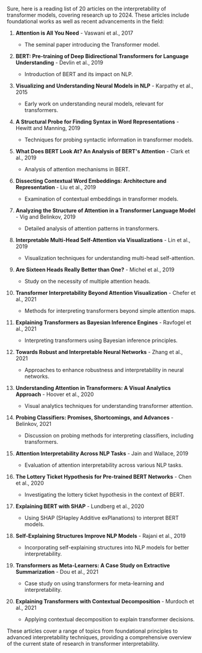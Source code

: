 Sure, here is a reading list of 20 articles on the interpretability of transformer models, covering research up to 2024. These articles include foundational works as well as recent advancements in the field:

1. **Attention is All You Need** - Vaswani et al., 2017
   - The seminal paper introducing the Transformer model.

2. **BERT: Pre-training of Deep Bidirectional Transformers for Language Understanding** - Devlin et al., 2019
   - Introduction of BERT and its impact on NLP.

3. **Visualizing and Understanding Neural Models in NLP** - Karpathy et al., 2015
   - Early work on understanding neural models, relevant for transformers.

4. **A Structural Probe for Finding Syntax in Word Representations** - Hewitt and Manning, 2019
   - Techniques for probing syntactic information in transformer models.

5. **What Does BERT Look At? An Analysis of BERT's Attention** - Clark et al., 2019
   - Analysis of attention mechanisms in BERT.

6. **Dissecting Contextual Word Embeddings: Architecture and Representation** - Liu et al., 2019
   - Examination of contextual embeddings in transformer models.

7. **Analyzing the Structure of Attention in a Transformer Language Model** - Vig and Belinkov, 2019
   - Detailed analysis of attention patterns in transformers.

8. **Interpretable Multi-Head Self-Attention via Visualizations** - Lin et al., 2019
   - Visualization techniques for understanding multi-head self-attention.

9. **Are Sixteen Heads Really Better than One?** - Michel et al., 2019
   - Study on the necessity of multiple attention heads.

10. **Transformer Interpretability Beyond Attention Visualization** - Chefer et al., 2021
    - Methods for interpreting transformers beyond simple attention maps.

11. **Explaining Transformers as Bayesian Inference Engines** - Ravfogel et al., 2021
    - Interpreting transformers using Bayesian inference principles.

12. **Towards Robust and Interpretable Neural Networks** - Zhang et al., 2021
    - Approaches to enhance robustness and interpretability in neural networks.

13. **Understanding Attention in Transformers: A Visual Analytics Approach** - Hoover et al., 2020
    - Visual analytics techniques for understanding transformer attention.

14. **Probing Classifiers: Promises, Shortcomings, and Advances** - Belinkov, 2021
    - Discussion on probing methods for interpreting classifiers, including transformers.

15. **Attention Interpretability Across NLP Tasks** - Jain and Wallace, 2019
    - Evaluation of attention interpretability across various NLP tasks.

16. **The Lottery Ticket Hypothesis for Pre-trained BERT Networks** - Chen et al., 2020
    - Investigating the lottery ticket hypothesis in the context of BERT.

17. **Explaining BERT with SHAP** - Lundberg et al., 2020
    - Using SHAP (SHapley Additive exPlanations) to interpret BERT models.

18. **Self-Explaining Structures Improve NLP Models** - Rajani et al., 2019
    - Incorporating self-explaining structures into NLP models for better interpretability.

19. **Transformers as Meta-Learners: A Case Study on Extractive Summarization** - Dou et al., 2021
    - Case study on using transformers for meta-learning and interpretability.

20. **Explaining Transformers with Contextual Decomposition** - Murdoch et al., 2021
    - Applying contextual decomposition to explain transformer decisions.

These articles cover a range of topics from foundational principles to advanced interpretability techniques, providing a comprehensive overview of the current state of research in transformer interpretability.